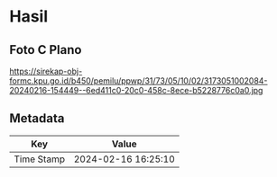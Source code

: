 # Hasil

## Foto C Plano

https://sirekap-obj-formc.kpu.go.id/b450/pemilu/ppwp/31/73/05/10/02/3173051002084-20240216-154449--6ed411c0-20c0-458c-8ece-b5228776c0a0.jpg


## Metadata

| Key        | Value               |
| ---------- | ------------------- |
| Time Stamp | 2024-02-16 16:25:10 |



